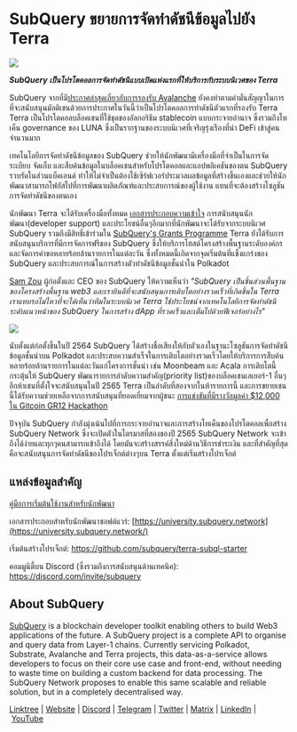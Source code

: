 # SubQuery ขยายการจัดทำดัชนีข้อมูลไปยัง Terra

![](https://miro.medium.com/max/1400/0*RawNxwXFINt3r2th)

***SubQuery เป็นโปรโตคอลการจัดทำดัชนีแบบเปิดแห่งแรกที่ให้บริการกับระบบนิเวศของ Terra***

SubQuery จากที่มี[ประกาศล่าสุดเกี่ยวกับการรองรับ Avalanche](https://subquery.medium.com/subquery-expands-its-data-indexing-solution-to-support-avalanche-53449b6ebc7b) ยังคงทำตามคำมั่นสัญญาในการที่จะสนับสนุนมัลติเชนด้วยการประกาศในวันนี้ว่าเป็นโปรโตคอลการทำดัชนีตัวแรกที่รองรับ Terra Terra เป็นโปรโตคอลบล็อคเชนที่ใช้ชุดของอัลกอริธึม stablecoin แบบกระจายอำนาจ ซึ่งรวมถึงโทเค็น governance ของ LUNA ซึ่งเป็นรากฐานของระบบนิเวศที่เจริญรุ่งเรืองที่นำ DeFi เข้าสู่คนจำนวนมาก

เทคโนโลยีการจัดทำดัชนีข้อมูลของ SubQuery ช่วยให้นักพัฒนามีเครื่องมือที่จำเป็นในการจัดระเบียบ จัดเก็บ และสืบค้นข้อมูลในบล็อคเชนสำหรับโปรโตคอลและแอปพลิเคชันของตน SubQuery รวบรัดในส่วนแบ็คเอนด์ ทำให้ไม่จำเป็นต้องใช้เซิร์ฟเวอร์ประมวลผลข้อมูลที่สร้างขึ้นเองและช่วยให้นักพัฒนาสามารถโฟกัสไปที่การพัฒนาผลิตภัณฑ์และประสบการณ์ของผู้ใช้งาน แทนที่จะต้องสร้างโซลูชันการจัดทำดัชนีของตนเอง

นักพัฒนา Terra จะได้รับเครื่องมือทั้งหมด [เอกสารประกอบความเข้าใจ](https://doc.subquery.network/) การสนับสนุนนักพัฒนา(developer support) และประโยชน์อื่นๆอีกมากที่นักพัฒนาจะได้รับจากระบบนิเวศ SubQuery รวมถึงมีสิทธิ์เข้าร่วมใน [SubQuery's Grants Programme](https://subquery.network/grants) Terra ยังได้รับการสนับสนุนบริการที่มีการจัดการฟรีของ SubQuery ซึ่งให้บริการโฮสต์โครงสร้างพื้นฐานระดับองค์กรและจัดการคำขอหลายร้อยล้านรายการในแต่ละวัน ซึ่งทั้งหมดนี้เกิดจากจุดเริ่มต้นที่แข็งแกร่งของ SubQuery และประสบการณ์ในการสร้างตัวทำดัชนีข้อมูลชั้นนำใน Polkadot

[Sam Zou](https://twitter.com/zoujialiu) ผู้ก่อตั้งและ CEO ของ SubQuery ให้ความเห็นว่า *"SubQuery เป็นชิ้นส่วนพื้นฐานของโครงสร้างพื้นฐาน web3 และเรายินดีที่จะสนับสนุนการเติบโตอย่างรวดเร็วที่เกิดขึ้นใน Terra เราแทบรอไม่ไหวที่จะได้เห็นว่าทีมในระบบนิเวศ Terra ใช้ประโยชน์จากเทคโนโลยีการจัดทำดัชนีระดับแนวหน้าของ SubQuery ในการสร้าง dApp ที่รวดเร็วและเต็มไปด้วยฟีเจอร์อย่างไร"*

![](https://miro.medium.com/max/1400/0*DEsRCNOk0NL15vZU)

นับตั้งแต่ก่อตั้งขึ้นในปี 2564 SubQuery ได้สร้างชื่อเสียงให้กับตัวเองในฐานะโซลูชันการจัดทำดัชนีข้อมูลชั้นนำบน Polkadot และประสบความสำเร็จในการเติบโตอย่างรวดเร็วโดยให้บริการการสืบค้นหลายร้อยล้านรายการในแต่ละวันแก่โครงการชั้นนำ เช่น Moonbeam และ Acala การเติบโตนี้กระตุ้นให้ SubQuery พัฒนารายการลำดับความสำคัญ(priority list)ของบล็อคเชนเลเยอร์-1 อื่นๆอีกห้าเชนที่ตั้งใจจะสนับสนุนในปี 2565 Terra เป็นลำดับที่สองจากในห้ารายการนี้ และการขยายเชนนี้ได้รับความช่วยเหลือจากการสนับสนุนที่ยอดเยี่ยมจากผู้ชนะ [การแข่งขันที่มีรางวัลมูลค่า $12,000 ใน Gitcoin GR12 Hackathon](https://medium.com/@subquery/subquery-celebrates-winners-of-gitcoin-gr-12-hackathon-7486afaeab29)

ปัจจุบัน SubQuery กำลังมุ่งเน้นไปที่การกระจายอำนาจและการสร้างโทเค็นของโปรโตคอลเพื่อสร้าง SubQuery Network ซึ่งจะเปิดตัวในไตรมาสที่สองของปี 2565 SubQuery Network จะเข้าถึงได้ง่ายและทุกๆคนสามารถเข้าถึงได้ โดยมันจะสร้างสรรค์สิ่งใหม่ด้านวิธีการชำระเงิน และที่สำคัญที่สุดคือจะสนับสนุนการจัดทำดัชนีของโปรเจ็กต์ต่างๆบน Terra ตั้งแต่เริ่มสร้างโปรเจ็กต์

## แหล่งข้อมูลสำคัญ

[คู่มือการเริ่มต้นใช้งานสำหรับนักพัฒนา](./20220510-terra-developer-guide.md)

เอกสารประกอบสำหรับนักพัฒนาซอฟต์แวร์: [https://university.subquery.network](https://university.subquery.network/)

เริ่มต้นสร้างโปรเจ็กต์: https://github.com/subquery/terra-subql-starter

คอมมูนิตี้บน Discord (ซึ่งรวมถึงการสนับสนุนด้านเทคนิค): https://discord.com/invite/subquery

## About SubQuery

[SubQuery](https://subquery.network/) is a blockchain developer toolkit enabling others to build Web3 applications of the future. A SubQuery project is a complete API to organise and query data from Layer-1 chains. Currently servicing Polkadot, Substrate, Avalanche and Terra projects, this data-as-a-service allows developers to focus on their core use case and front-end, without needing to waste time on building a custom backend for data processing. The SubQuery Network proposes to enable this same scalable and reliable solution, but in a completely decentralised way.

​​[Linktree](https://linktr.ee/subquerynetwork) | [Website](https://subquery.network/) | [Discord](https://discord.com/invite/78zg8aBSMG) | [Telegram](https://t.me/subquerynetwork) | [Twitter](https://twitter.com/subquerynetwork) | [Matrix](https://matrix.to/#/#subquery:matrix.org) | [LinkedIn](https://www.linkedin.com/company/subquery) | [YouTube](https://www.youtube.com/channel/UCi1a6NUUjegcLHDFLr7CqLw)
